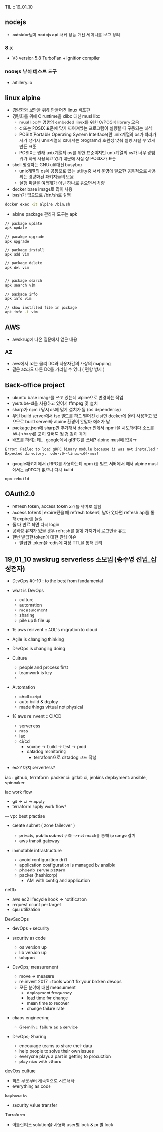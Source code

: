 TIL :: 19_01_10

## nodejs
- outsider님의 nodejs api 서버 성능 개선 세미나를 보고 정리
### 8.x 
- V8 version 5.8 TurboFan + Ignition compiler

### nodejs 부하 테스트 도구
- artillery.io

## linux alpine
- 경량화와 보안을 위해 만들어진 linux 배포판
- 경량화를 위해 C runtime을 clibc 대신 musl libc
  - musl libc는 경량의 embeded linux를 위한 C/POSIX library 모음
  - c 또는 POSIX 표준에 맞게 짜여져있는 프로그램이 실행될 때 구동되는 녀석
  - POSIX(Portable Operating System Interface)란 unix계열의 os가 여러가지가 생기자 unix계열의 os에서는 program의 호환성 맞춰 실행 시킬 수 있게 만든 표준
  - POSIX는 원래 unix계열의 os를 위한 표준이지만 unix계열의 os가 너무 광범위가 하게 사용되고 있기 떄문에 사실 상 POSIX가 표준
- shell 명령어는 GNU util대신 busybox
  - unix계열의 os에 공통으로 있는 utility중 서버 운영에 필요한 공통적으로 사용되는 경량화된 패키지들의 모음
  - 실행 파일을 여러개가 아닌 하나로 묶으면서 경량
- docker base image로 많이 사용
- bash가 없으므로 /bin/sh로 실행 
```bash
docker exec -it alpine /bin/sh
```
- alpine package 관리자 도구는 apk
```bash
// package update
apk update

// pacakge upgrade
apk upgrade

// package install
apk add vim 

// package delete
apk del vim


// package search
apk search vim

// package info
apk info vim

// show installed file in package
apk info -L vim
``` 



## AWS
- awskrug에 나온 질문에서 얻은 내용

### AZ
- aws에서 az는 물리 DC와 사용자간의 가상의 mapping
- 같은 az라도 다른 DC를 가리킬 수 있다 ( 편향 방지 )



## Back-office project
- ubuntu base image를 쓰고 있는데 alpine으로 변경하는 작업
- youtube-dl을 사용하고 있어서 ffmpeg 및 설치
- sharp가 npm i 당시 os에 맞게 설치가 됨 (os dependency)
- 우린 build server에서 tsc 빌드를 하고 떨어진 dist만 docker에 올려 사용하고 있으므로 build server와 alpine 환경이 안맞아 에러가 남
- package.json에 sharp만 추가해서 docker 안에서 npm i을 시도하려다 소스를 보니 sharp를 굳이 안써도 될 것 같아 제거
- 배포를 하려는데... google에서 gRPG 를 쓰네? alpine musl에 없음ㅠ
```bash
Error: Failed to load gRPC binary module because it was not installed for the current system
Expected directory: node-v64-linux-x64-musl
```
- google패키지에서 gRPG를 사용하는데 npm i를 빌드 서버에서 해서 alpine musl에서는 gRPG가 없으니 다시 build 
```bash
npm rebuild
```

## OAuth2.0
- refresh token, access token 2개를 서버로 날림
- access token이 expire됬을 때 refresh token이 남아 있다면 refresh api를 통해 expire를 늘림
- 둘 다 만료 되면 다시 login
- 공격성 유저가 있을 경우 refresh를 짧게 가져가서 로그인을 유도
- 한번 발급한 token에 대한 관리 이슈
  - 발급한 token을 redis에 저장 TTL을 통해 관리


## 19_01_10 awskrug serverless 소모임 (송주영 선임_삼성전자)
- DevOps #0-10 : to the best from fundamental
- what is DevOps
  - culture
  - automation
  - measurement
  - sharing
  - pile up & file up

- 16 aws reinvent :: AOL's migration to cloud

- Agile is changing thinking
- DevOps is changing doing

- Culture
  - people and process first
  - teamwork is key
  - 
- Automation
  - shell script
  - auto build & deploy
  - made things virtual not physical
  
- 18 aws re:invent :: CI/CD
  - serverless 
  - msa
  - iac
  - ci/cd
    - source -> build -> test -> prod
    - datadog monitoring
      - terraform으로 datadog 코드 작성
- ec2? 마치 serverless?

iac : github, terraform, packer
ci: gitlab ci, jenkins
deployment: ansible, spinnaker

iac work flow
  - git -> ci -> apply
- terraform apply work flow?

-- vpc best practise
  - create subnet ( zone faileover )
    - private, public subnet 구축 ->net mask를 통해 ip range 잡기
    - aws transit gateway
    
- immutable infrastructure
  - avoid configuration drift
  - application configuration is managed by ansible
  - phoenix server pattern
  - packer (hashicorp)
    - AMI with config and application
    
netflx 
  - aws ec2 lifecycle hook -> notification
  - request count per target
  - cpu utilization
  
DevSecOps
  - devOps + security
  - security as code
    - os version up
    - lib version up
    - teleport
    
- DevOps; measurement
  - move -> measure
  - re:invent 2017 :: tools won't fix your broken devops
  - 모든 분야에 대한 measurment
    - deployment frequency
    - lead time for change
    - mean time to recover
    - change failure rate
    
- chaos engineering
  - Gremlin :: failure as a service
  
  
  
- DevOps; Sharing
  - encourage teams to share their data
  - help people to solve their own issues
  - everyone plays a part in getting to production
  - play nice with others
 
devOps culture
- 작은 부분부터 계속적으로 시도해라
- everything as code

keybase.io
- security value transfer 
 
 Terraform
 - 아틀란티스 solution을 사용해 user별 lock & pr 별 lock`
 
  
  
  
  
  
  
  
  
  
  
  
  
  
  
  
  
  
  
  
  
  
  
  

  
  
  
  
  
  
  
  
  
  
  
  
  
  
  
  
  
  
  
  
  
  
  
  
  
  
  
  
  
  
  
